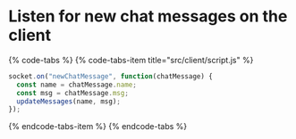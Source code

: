 # Listen for new chat messages on the client



{% code-tabs %}
{% code-tabs-item title="src/client/script.js" %}
```javascript
socket.on("newChatMessage", function(chatMessage) {  
  const name = chatMessage.name;
  const msg = chatMessage.msg;
  updateMessages(name, msg);
});
```
{% endcode-tabs-item %}
{% endcode-tabs %}


